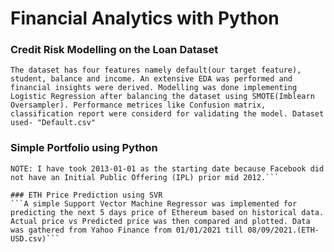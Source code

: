 # Financial Analytics with Python

### Credit Risk Modelling on the Loan Dataset
```The dataset has four features namely default(our target feature), student, balance and income. An extensive EDA was performed and financial insights were derived. Modelling was done implementing Logistic Regression after balancing the dataset using SMOTE(Imblearn Oversampler). Performance metrices like Confusion matrix, classification report were considerd for validating the model. Dataset used- "Default.csv"```

### Simple Portfolio using Python
```The Goal was creating a sample portfolio and finding out portfolio simple returns, get daily returns, volatility, etc. The data was extracted from Yahoo Finance using Pandas Data Reader. Stocks for "FB", "AMZN", "AAPL", "NFLX", "GOOG" were considered. Data used- Yahoo Finance with Pandas Datareader for extracting FAANG stock prices.
NOTE: I have took 2013-01-01 as the starting date because Facebook did not have an Initial Public Offering (IPL) prior mid 2012.```

### ETH Price Prediction using SVR
```A simple Support Vector Machine Regressor was implemented for predicting the next 5 days price of Ethereum based on historical data. Actual price vs Predicted price was then compared and plotted. Data was gathered from Yahoo Finance from 01/01/2021 till 08/09/2021.(ETH-USD.csv)```
